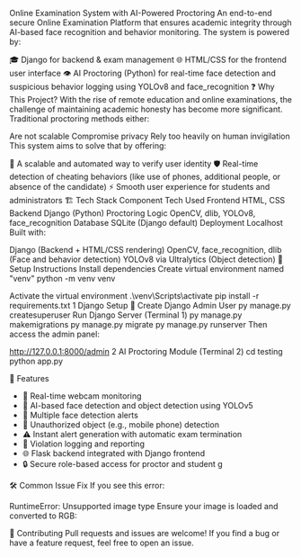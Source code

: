 Online Examination System with AI-Powered Proctoring
An end-to-end secure Online Examination Platform that ensures academic integrity through AI-based face recognition and behavior monitoring. The system is powered by:

🎓 Django for backend & exam management
🌐 HTML/CSS for the frontend user interface
👁️ AI Proctoring (Python) for real-time face detection and suspicious behavior logging using YOLOv8 and face_recognition
❓ Why This Project?
With the rise of remote education and online examinations, the challenge of maintaining academic honesty has become more significant. Traditional proctoring methods either:

Are not scalable
Compromise privacy
Rely too heavily on human invigilation
This system aims to solve that by offering:

🔐 A scalable and automated way to verify user identity
🛡️ Real-time detection of cheating behaviors (like use of phones, additional people, or absence of the candidate)
⚡ Smooth user experience for students and administrators
🏗️ Tech Stack
Component	Tech Used
Frontend	HTML, CSS
Backend	Django (Python)
Proctoring Logic	OpenCV, dlib, YOLOv8, face_recognition
Database	SQLite (Django default)
Deployment	Localhost
Built with:

Django (Backend + HTML/CSS rendering)
OpenCV, face_recognition, dlib (Face and behavior detection)
YOLOv8 via Ultralytics (Object detection)
🔧 Setup Instructions
Install dependencies
Create virtual environment named "venv"
python -m venv venv

Activate the virtual environment
.\venv\Scripts\activate
pip install -r requirements.txt
1 Django Setup
🔑 Create Django Admin User
py manage.py createsuperuser
Run Django Server (Terminal 1)
py manage.py makemigrations
py manage.py migrate
py manage.py runserver
Then access the admin panel:

http://127.0.0.1:8000/admin
2 AI Proctoring Module (Terminal 2)
cd testing
python app.py

 🚀 Features
- 🎥 Real-time webcam monitoring
- 🧠 AI-based face detection and object detection using YOLOv5
- 👥 Multiple face detection alerts
- 📵 Unauthorized object (e.g., mobile phone) detection
- ⚠️ Instant alert generation with automatic exam termination
- 🧾 Violation logging and reporting
- 🌐 Flask backend integrated with Django frontend
- 🔒 Secure role-based access for proctor and student
g

🛠 Common Issue Fix
If you see this error:

RuntimeError: Unsupported image type
Ensure your image is loaded and converted to RGB:

🙋 Contributing
Pull requests and issues are welcome! If you find a bug or have a feature request, feel free to open an issue.
